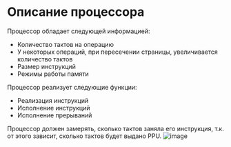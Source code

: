 # Описание процессора
Процессор обладает следующей информацией:
*   Количество тактов на операцию
*   У некоторых операций, при пересечении страницы, увеличивается количество тактов
*   Размер инструкций
*   Режимы работы памяти

Процессор реализует следующие функции:
*   Реализация инструкций
*   Исполнение инструкций
*   Исполнение прерываний

Процессор должен замерять, сколько тактов заняла его инструкция, т.к. от этого зависит, сколько тактов будет выдано PPU.
![image](https://user-images.githubusercontent.com/72165820/171842339-f174f354-19b9-47b5-a130-0e18ec909dff.png)
